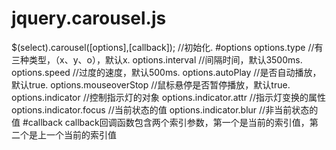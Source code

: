 # jquery.carousel.js
  $(select).carousel([options],[callback]);    //初始化.
#options
  options.type              //有三种类型，（x、y、o），默认x.
  options.interval          //间隔时间，默认3500ms.
  options.speed             //过度的速度，默认500ms.
  options.autoPlay          //是否自动播放，默认true.
  options.mouseoverStop     //鼠标悬停是否暂停播放，默认true.
  options.indicator         //控制指示灯的对象
  options.indicator.attr    //指示灯变换的属性
  options.indicator.focus   //当前状态的值
  options.indicator.blur    //非当前状态的值
#callback
  callback回调函数包含两个索引参数，第一个是当前的索引值，第二个是上一个当前的索引值
